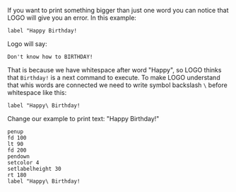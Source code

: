 If you want to print something bigger than just one word you can notice that LOGO will give you an error.
In this example:

```
label "Happy Birthday!
```

Logo will say:

```
Don't know how to BIRTHDAY!
```

That is because we have whitespace after word "Happy", so LOGO thinks that `Birthday!` is a next command to execute.
To make LOGO understand that whis words are connected we need to write symbol backslash `\` before whitespace like this:

```
label "Happy\ Birthday!
```

Change our example to print text: "Happy Birthday!"

```result
penup
fd 100
lt 90
fd 200
pendown
setcolor 4
setlabelheight 30
rt 180
label "Happy\ Birthday!
```
